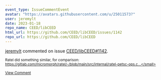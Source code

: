 ```yaml
---
event_type: IssueCommentEvent
avatar: "https://avatars.githubusercontent.com/u/25011573?"
user: jeremylt
date: 2023-01-18
repo_name: CEED/libCEED
html_url: https://github.com/CEED/libCEED/issues/1142
repo_url: https://github.com/CEED/libCEED
---
```


<a href='https://github.com/jeremylt' target='_blank'>jeremylt</a> commented on issue <a href='https://github.com/CEED/libCEED/issues/1142' target='_blank'>CEED/libCEED#1142</a>.

<small>Ratel did something similar, for comparison: https://gitlab.com/micromorph/ratel/-/blob/main/src/internal/ratel-petsc-ops.c...</small>

<a href='https://github.com/CEED/libCEED/issues/1142' target='_blank'>View Comment</a>